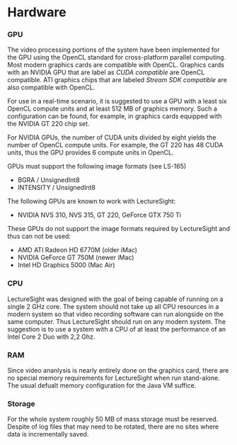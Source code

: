 # Hardware

### GPU
The video processing portions of the system have been implemented for the GPU using the OpenCL standard for cross-platform parallel computing. Most modern graphics cards are compatible with OpenCL. Graphics cards with an NVIDIA GPU that are label as  _CUDA compatible_ are OpenCL compatible. ATI graphics chips that are labeled _Stream SDK compatible_ are also compatible with OpenCL.

For use in a real-time scenario, it is suggested to use a GPU with a least six OpenCL compute units and at least 512 MB of graphics memory. Such a configuration can be found, for example, in graphics cards equipped with the NVIDIA GT 220 chip set.

For NVIDIA GPUs, the number of CUDA units divided by eight yields the number of OpenCL compute units. For example, the GT 220 has 48 CUDA units, thus the GPU provides 6 compute units in OpenCL.

GPUs must support the following image formats (see LS-165)

* BGRA / UnsignedInt8
* INTENSITY / UnsignedInt8

The following GPUs are known to work with LectureSight:

* NVIDIA NVS 310, NVS 315, GT 220, GeForce GTX 750 Ti

These GPUs do not support the image formats required by LectureSight and thus can not be used:

* AMD ATI Radeon HD 6770M (older iMac)
* NVIDIA GeForce GT 750M (newer iMac)
* Intel HD Graphics 5000 (Mac Air)

### CPU
LectureSight was designed with the goal of being capable of running on a single 2 GHz core. The system should not take up all CPU resources in a modern system so that video recording software can run alongside on the same computer. Thus LectureSight should run on any modern system. The suggestion is to use a system with a CPU of at least the performance of an Intel Core 2 Duo with 2,2 Ghz.

### RAM
Since video ananlysis is nearly entirely done on the graphics card, there are no special memory requirements for LectureSight when run stand-alone. The usual defualt memory configuration for the Java VM suffice.

### Storage
For the whole system roughly 50 MB of mass storage must be reserved. Despite of log files that may need to be rotated, there are no sites where data is incrementally saved.

